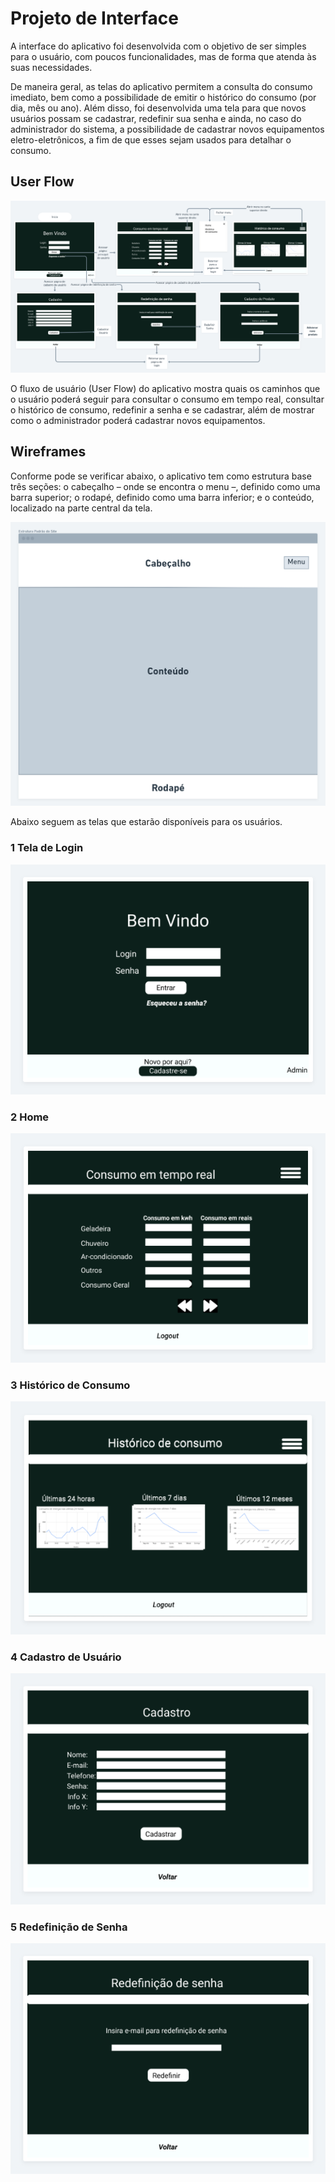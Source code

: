 
# Projeto de Interface

A interface do aplicativo foi desenvolvida com o objetivo de ser simples para o usuário, com poucos funcionalidades, mas de forma que atenda às suas necessidades.

De maneira geral, as telas do aplicativo permitem a consulta do consumo imediato, bem como a possibilidade de emitir o histórico do consumo (por dia, mês ou ano). Além disso, foi desenvolvida uma tela para que novos usuários possam se cadastrar, redefinir sua senha e ainda, no caso do administrador do sistema, a possibilidade de cadastrar novos equipamentos eletro-eletrônicos, a fim de que esses sejam usados para detalhar o consumo.


## User Flow

![Exemplo de UserFlow](img/UserFlow.png)

O fluxo de usuário (User Flow) do aplicativo mostra quais os caminhos que o usuário poderá seguir para consultar o consumo em tempo real, consultar o histórico de consumo, redefinir a senha e se cadastrar, além de mostrar como o administrador poderá cadastrar novos equipamentos.


## Wireframes

Conforme pode se verificar abaixo, o aplicativo tem como estrutura base três seções: o cabeçalho – onde se encontra o menu –, definido como uma barra superior; o rodapé, definido como uma barra inferior; e o conteúdo, localizado na parte central da tela.

![Estrutura Site](img/estruturaSite.png)

Abaixo seguem as telas que estarão disponíveis para os usuários.
### 1 Tela de Login
![Tela de Login](img/telaLogin.png)
### 2 Home
![Tela Home](img/telaHome.png)
### 3 Histórico de Consumo
![Tela de Historico de Consumo](img/telaHistoricoConsumo.png)
### 4 Cadastro de Usuário
![Tela de Cadastro de Usuario](img/telaCadastroUsuario.png)
### 5 Redefinição de Senha
![Tela de Redefinição de Senha](img/telaRedefinicaoSenha.png)
